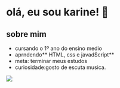 # olá, eu sou karine! 👋

## sobre mim 
- cursando o 1º ano do ensino medio
- aprndendo** HTML, css e javadScript**
- meta: terminar meus estudos
- curiosidade:gosto de escuta musica.

![](https://user-images.githubusercontent.com/6876788/96633009-d1818000-1318-11eb-9f1d-7f914f4ccb16.gif)

